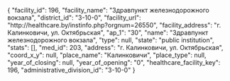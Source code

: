 {
    "facility_id": 196,
    "facility_name": "Здравпункт железнодорожного вокзала",
    "district_id": "3-10-0",
    "facility_url": "http:\/\/healthcare.by\/instinfo.php?orgnum=26550",
    "facility_address": "г. Калинковичи, ул. Октябрьская",
    "ap_1": "30",
    "name": "Здравпункт железнодорожного вокзала",
    "type": null,
    "state": "public institution",
    "stats": [],
    "med_id": 203,
    "address": "г. Калинковичи, ул. Октябрьская",
    "coord_x_y": null,
    "place_name": "Калинковичи",
    "place_type": null,
    "year_of_closing": null,
    "year_of_opening": "0",
    "healthcare_facility_key": 196,
    "administrative_division_id": "3-10-0"
}